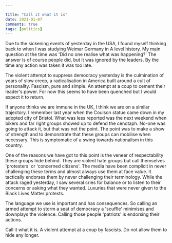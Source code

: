 ```yaml
---

title: "Call it what it is"
date: 2021-01-07
comments: true
tags: [politics]
---
```


Due to the sickening events of yesterday in the USA, I found myself thinking back to when I was studying Weimar Germany in A level history. My main question at the time was 'Did no one realise what was happening?' The answer is of course people did, but it was ignored by the leaders. By the time any action was taken it was too late.

The violent attempt to suppress democracy yesterday is the culmination of years of slow creep, a radicalisation in America built around a cult of personality. Fascism, pure and simple. An attempt at a coup to cement their leader's power. For now this seems to have been quenched but I would expect it to return.

If anyone thinks we are immune in the UK, I think we are on a similar trajectory. I remember last year when the Coulson statue came down in my adopted city of Bristol. What was less reported was the next weekend when bikers and far right groups showed up to defend the cenotaph. No-one was going to attack it, but that was not the point. The point was to make a show of strength and to demonstrate that these groups can mobilise when necessary. This is symptomatic of a swing towards nationalism in this country.

One of the reasons we have got to this point is the veneer of respectability these groups hide behind. They are violent hate groups but call themselves 'protesters' or 'concerned citizens'. The media have been complicit in never challenging these terms and almost always use them at face value. It tactically endorses them by never challenging their terminology. While the attack raged yesterday, I saw several cries for balance or to listen to their concerns or asking what they wanted. Luxuries that were never given to the Black Lives Matter protests.

The language we use is important and has consequences. So calling an armed attempt to storm a seat of democracy a 'scuffle' minimises and downplays the violence. Calling those people 'patriots' is endorsing their actions.

Call it what it is. A violent attempt at a coup by fascists. Do not allow them to hide any longer.
